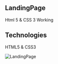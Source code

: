 <h2>LandingPage</h2>

<p>Html 5 & CSS 3 Working</p>

<h2>Technologies</h2>

<p>HTML5 & CSS3</p>


![LandingPage](https://user-images.githubusercontent.com/64333517/214656227-02cafdf6-de46-45d7-9991-6f2221bf20f5.gif)

